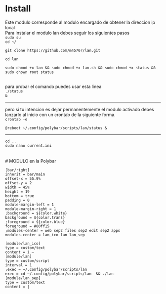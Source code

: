# Install
Este modulo corresponde al modulo encargado de obtener la direccion ip local
<br>
Para instalar el modulo lan debes seguir los siguientes pasos <br>
<code>sudo su</code><br>
<code>cd ~/</code><br>
```
git clone https://github.com/m4570r/lan.git

```
<code>cd lan</code><br>

```
sudo chmod +x lan && sudo chmod +x lan.sh && sudo chmod +x status && sudo chown root status
```

<br>para probar el comando puedes usar esta linea <br>
<code>./status &</code><br>
<hr>
pero si tu intencion es dejar permanentemente el modulo activado debes lanzarlo al inicio con un crontab de la siguiente forma.<br>
<code>crontab -e</code><br>

```
@reboot ~/.config/polybar/scripts/lan/status & 

```
<hr>
<code>cd ..</code><br>
<code>sudo nano current.ini</code><br>
<br><br>
# MODULO en la Polybar

```
[bar/right]
inherit = bar/main
offset-x = 55.9%
offset-y = 2
width = 45%
height = 19
bottom = true
padding = 0
module-margin-left = 1
module-margin-right = 1
;background = ${color.white}
background = ${color.trans}
;foreground = ${color.blue}
foreground = #00ff15
;modules-center = web sep2 files sep2 edit sep2 apps
modules-center = lan_ico lan lan_sep
```
```
[module/lan_ico] 
type = custom/text 
content = ï – 
[module/lan] 
type = custom/script 
interval = 1 
;exec = ~/.config/polybar/scripts/lan 
exec = cd ~/.config/polybar/scripts/lan  && ./lan 
[module/lan_sep] 
type = custom/text 
content = | 
```
